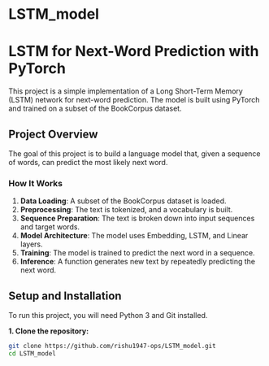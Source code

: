 # LSTM_model

# LSTM for Next-Word Prediction with PyTorch

This project is a simple implementation of a Long Short-Term Memory (LSTM) network for next-word prediction. The model is built using PyTorch and trained on a subset of the BookCorpus dataset.

## Project Overview

The goal of this project is to build a language model that, given a sequence of words, can predict the most likely next word.

### How It Works

1.  **Data Loading**: A subset of the BookCorpus dataset is loaded.
2.  **Preprocessing**: The text is tokenized, and a vocabulary is built.
3.  **Sequence Preparation**: The text is broken down into input sequences and target words.
4.  **Model Architecture**: The model uses Embedding, LSTM, and Linear layers.
5.  **Training**: The model is trained to predict the next word in a sequence.
6.  **Inference**: A function generates new text by repeatedly predicting the next word.

## Setup and Installation

To run this project, you will need Python 3 and Git installed.

**1. Clone the repository:**
```bash
git clone https://github.com/rishu1947-ops/LSTM_model.git
cd LSTM_model
